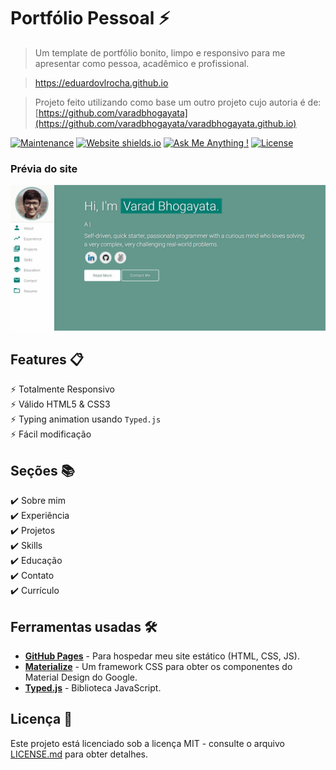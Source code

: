 # Portfólio Pessoal ⚡️ 
> Um template de portfólio bonito, limpo e responsivo para me apresentar como pessoa, acadêmico e profissional.

> https://eduardovlrocha.github.io

> Projeto feito utilizando como base um outro projeto cujo autoria é de: [https://github.com/varadbhogayata](https://github.com/varadbhogayata/varadbhogayata.github.io)

[![Maintenance](https://img.shields.io/badge/maintained-yes-green.svg)](https://github.com/EduardoVLRocha/eduardovlrocha.github.io/commits/main)
[![Website shields.io](https://img.shields.io/badge/website-up-green)](https://eduardovlrocha.github.io/)
[![Ask Me Anything !](https://img.shields.io/badge/ask%20me-linkedin-1abc9c.svg)](https://www.linkedin.com/in/eduardo-vin%C3%ADcius-9b4aa8197/)
[![License](http://img.shields.io/:license-mit-blue.svg?style=flat-square)](http://badges.mit-license.org)

### Prévia do site
<p align="center"> 
  <kbd>
    <a href="https://eduardovlrocha.github.io" target="_blank"><img src="examples/preview.gif">
  </a>
  </kbd>
</p>

## Features 📋
⚡️ Totalmente Responsivo\
⚡️ Válido HTML5 & CSS3\
⚡️ Typing animation usando `Typed.js`\
⚡️ Fácil modificação

## Seções 📚
✔️ Sobre mim\
✔️ Experiência\
✔️ Projetos \
✔️ Skills \
✔️ Educação\
✔️ Contato\
✔️ Currículo

## Ferramentas usadas 🛠️
* [<b>GitHub Pages</b>](https://create-react-app.dev/docs/deployment/#github-pages) - Para hospedar meu site estático (HTML, CSS, JS).
* [<b>Materialize</b>](https://materializecss.com/) - Um framework CSS para obter os componentes do Material Design do Google.
* [<b>Typed.js</b>](https://mattboldt.com/demos/typed-js/) - Biblioteca JavaScript.

## Licença 📄
Este projeto está licenciado sob a licença MIT - consulte o arquivo [LICENSE.md](./LICENSE) para obter detalhes. 
